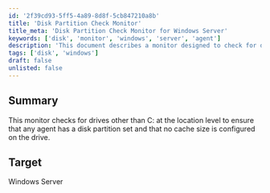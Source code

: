 ```yaml
---
id: '2f39cd93-5ff5-4a89-8d8f-5cb847210a8b'
title: 'Disk Partition Check Monitor'
title_meta: 'Disk Partition Check Monitor for Windows Server'
keywords: ['disk', 'monitor', 'windows', 'server', 'agent']
description: 'This document describes a monitor designed to check for disk partitions other than C: on a Windows Server. It ensures that any agent has a disk partition set and verifies that no cache size is configured on the drive.'
tags: ['disk', 'windows']
draft: false
unlisted: false
---
```


## Summary

This monitor checks for drives other than C: at the location level to ensure that any agent has a disk partition set and that no cache size is configured on the drive.

## Target

Windows Server

